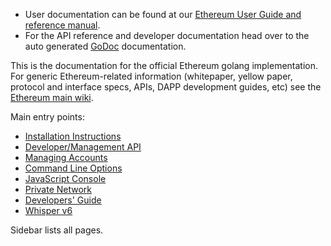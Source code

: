 * User documentation can be found at our [Ethereum User Guide and reference manual](http://ethereum.gitbooks.io/frontier-guide/content/).
* For the API reference and developer documentation head over to the auto generated [GoDoc](https://godoc.org/github.com/ethereum/go-ethereum) documentation.

This is the documentation for the official Ethereum golang implementation. For generic Ethereum-related information (whitepaper, yellow paper, protocol and interface specs, APIs, DAPP development guides, etc) see the [Ethereum main wiki](https://github.com/ethereum/wiki/wiki). 

Main entry points:

* [Installation Instructions](/docs/Building-Ethereum)
* [Developer/Management API](/docs/Management-APIs)
* [Managing Accounts](/docs/Managing-your-accounts)
* [Command Line Options](/docs/Command-Line-Options)
* [JavaScript Console](/docs/JavaScript-Console)
* [Private Network](/docs/Private-network)
* [Developers' Guide](/docs/Developers-Guide)
* [Whisper v6](/docs/Whisper)

Sidebar lists all pages.
